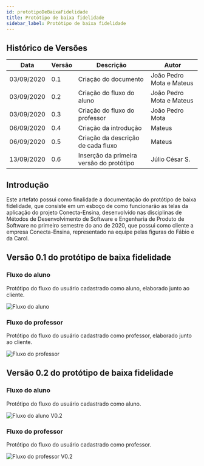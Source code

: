 ```yaml
---
id: prototipoDeBaixaFidelidade
title: Protótipo de baixa fidelidade
sidebar_label: Protótipo de baixa fidelidade
---
```


## Histórico de Versões

| Data | Versão | Descrição | Autor |
|--------|-----------|---------------|---------|
| 03/09/2020 | 0.1 | Criação do documento | João Pedro Mota e Mateus |
| 03/09/2020 | 0.2 | Criação do fluxo do aluno | João Pedro Mota e Mateus |
| 03/09/2020 | 0.3 | Criação do fluxo do professor | João Pedro Mota |
| 06/09/2020 | 0.4 | Criação da introdução | Mateus |
| 06/09/2020 | 0.5 | Criação da descrição de cada fluxo | Mateus |
| 13/09/2020 | 0.6 | Inserção da primeira versão do protótipo | Júlio César S. |

## Introdução

Este artefato possui como finalidade a documentação do protótipo de baixa fidelidade, que consiste em um esboço de como funcionarão as telas da aplicação do projeto Conecta-Ensina, desenvolvido nas disciplinas de Métodos de Desenvolvimento de Software e Engenharia de Produto de Software no primeiro semestre do ano de 2020, que possui como cliente a empresa Conecta-Ensina, representado na equipe pelas figuras do Fábio e da Carol.

## Versão 0.1 do protótipo de baixa fidelidade

### Fluxo do aluno

Protótipo do fluxo do usuário cadastrado como aluno, elaborado junto ao cliente. 

![Fluxo do aluno](https://raw.githubusercontent.com/fga-eps-mds/2020.1-Conecta-Ensina-Wiki/master/website/static/img/prototipo_de_baixa_fidelidade_aluno_v01.svg)

### Fluxo do professor

Protótipo do fluxo do usuário cadastrado como professor, elaborado junto ao cliente. 

![Fluxo do professor](https://raw.githubusercontent.com/fga-eps-mds/2020.1-Conecta-Ensina-Wiki/master/website/static/img/prototipo_de_baixa_fidelidade_professor_v01.svg)

## Versão 0.2 do protótipo de baixa fidelidade

### Fluxo do aluno

Protótipo do fluxo do usuário cadastrado como aluno. 

![Fluxo do aluno V0.2](https://raw.githubusercontent.com/fga-eps-mds/2020.1-Conecta-Ensina-Wiki/master/website/static/img/prototipo_de_baixa_fidelidade_aluno_v02.svg)

### Fluxo do professor

Protótipo do fluxo do usuário cadastrado como professor. 

![Fluxo do professor V0.2](https://raw.githubusercontent.com/fga-eps-mds/2020.1-Conecta-Ensina-Wiki/master/website/static/img/prototipo_de_baixa_fidelidade_professor_v02.svg)